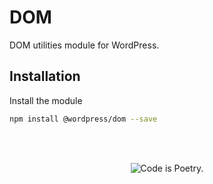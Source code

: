 # DOM

DOM utilities module for WordPress.

## Installation

Install the module

```bash
npm install @wordpress/dom --save
```

<br/><br/><p align="center"><img src="https://s.w.org/style/images/codeispoetry.png?1" alt="Code is Poetry." /></p>
